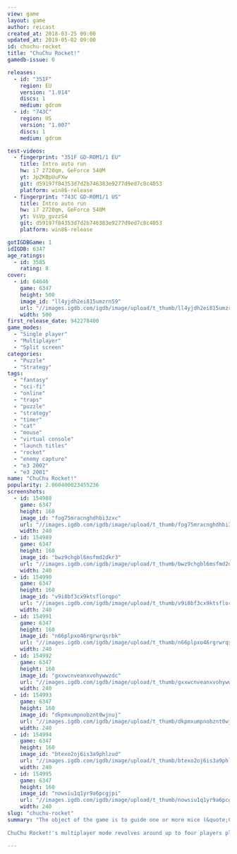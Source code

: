 ```yaml
---
view: game
layout: game
author: reicast
created_at: 2018-03-25 09:00
updated_at: 2019-05-02 09:00
id: chuchu-rocket
title: "ChuChu Rocket!"
gamedb-issue: 0

releases:
  - id: "351F"
    region: EU
    version: "1.014"
    discs: 1
    medium: gdrom
  - id: "743C"
    region: US
    version: "1.007"
    discs: 1
    medium: gdrom

test-videos:
  - fingerprint: "351F GD-ROM1/1 EU"
    title: Intro auto run
    hw: i7 2720qm, GeForce 540M
    yt: JpZKBpUuFXw
    git: d59197f84353d7d2b746383e9277d9ed7c8c4053
    platform: win86-release
  - fingerprint: "743C GD-ROM1/1 US"
    title: Intro auto run
    hw: i7 2720qm, GeForce 540M
    yt: VsVp_gvzzS4
    git: d59197f84353d7d2b746383e9277d9ed7c8c4053
    platform: win86-release

gotIGDBGame: 1
idIGDB: 6347
age_ratings:
  - id: 3585
    rating: 8
cover:
  - id: 64646
    game: 6347
    height: 500
    image_id: "ll4yjdh2ei815umzrn59"
    url: "//images.igdb.com/igdb/image/upload/t_thumb/ll4yjdh2ei815umzrn59.jpg"
    width: 500
first_release_date: 942278400
game_modes:
  - "Single player"
  - "Multiplayer"
  - "Split screen"
categories:
  - "Puzzle"
  - "Strategy"
tags:
  - "fantasy"
  - "sci-fi"
  - "online"
  - "traps"
  - "puzzle"
  - "strategy"
  - "timer"
  - "cat"
  - "mouse"
  - "virtual console"
  - "launch titles"
  - "rocket"
  - "enemy capture"
  - "e3 2002"
  - "e3 2001"
name: "ChuChu Rocket!"
popularity: 2.060400023455236
screenshots:
  - id: 154988
    game: 6347
    height: 160
    image_id: "fog75mracnghdhbi3zxc"
    url: "//images.igdb.com/igdb/image/upload/t_thumb/fog75mracnghdhbi3zxc.jpg"
    width: 240
  - id: 154989
    game: 6347
    height: 160
    image_id: "bwz9chgbl6msfmd2dkr3"
    url: "//images.igdb.com/igdb/image/upload/t_thumb/bwz9chgbl6msfmd2dkr3.jpg"
    width: 240
  - id: 154990
    game: 6347
    height: 160
    image_id: "v9i8bf3cx9ktsflorqpo"
    url: "//images.igdb.com/igdb/image/upload/t_thumb/v9i8bf3cx9ktsflorqpo.jpg"
    width: 240
  - id: 154991
    game: 6347
    height: 160
    image_id: "n66plpxo46rgrwrqsrbk"
    url: "//images.igdb.com/igdb/image/upload/t_thumb/n66plpxo46rgrwrqsrbk.jpg"
    width: 240
  - id: 154992
    game: 6347
    height: 160
    image_id: "gxxwcnveanxvohywwzdc"
    url: "//images.igdb.com/igdb/image/upload/t_thumb/gxxwcnveanxvohywwzdc.jpg"
    width: 240
  - id: 154993
    game: 6347
    height: 160
    image_id: "dkpmxumpnobznt0wjnuj"
    url: "//images.igdb.com/igdb/image/upload/t_thumb/dkpmxumpnobznt0wjnuj.jpg"
    width: 240
  - id: 154994
    game: 6347
    height: 160
    image_id: "btexo2oj6is3a9phlzud"
    url: "//images.igdb.com/igdb/image/upload/t_thumb/btexo2oj6is3a9phlzud.jpg"
    width: 240
  - id: 154995
    game: 6347
    height: 160
    image_id: "nowsiu1q1yr9a6pcgjpi"
    url: "//images.igdb.com/igdb/image/upload/t_thumb/nowsiu1q1yr9a6pcgjpi.jpg"
    width: 240
slug: "chuchu-rocket"
summary: "The object of the game is to guide one or more mice (&quote;ChuChus&quote;) around a board into one or more goals while avoiding cats (&quote;KapuKapus&quote;) roaming the board. The mice and cats all move in predictable paths by always turning right when hitting a wall head on, by following corners or by turning around when in a dead end. 
 
ChuChu Rocket!'s multiplayer mode revolves around up to four players placing arrows on the level at once, trying to direct mice into their own rockets and cats into other players' rockets (any cat that reaches a rocket removes a percentage of the mice within). Each player can only have three arrows on-screen at a time and cannot place them on other players' arrows or their own arrows. Arrows would disappear over time, or could be removed by a player placing his fourth arrow (which would eliminate the first arrow placed, thus leaving three). Although a simple concept, this quickly becomes frenetic with the relentless speed of the mice and four players fighting over them."

---
```

